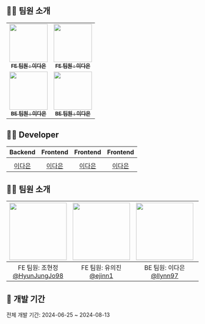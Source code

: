 ## 🙋‍♂️ 팀원 소개
<table>
  <tbody>
    <tr>
      <td align="center"><a href="https://github.com/llynn97"><img src="" width="100px;" alt=""/><br /><sub><b>FE 팀원 : 이다은 </b></sub></a><br /></td>
      <td align="center"><a href="https://github.com/llynn97"><img src="" width="100px;" alt=""/><br /><sub><b>FE 팀원 : 이다은 </b></sub></a><br /></td>
    <tr/>
      <td align="center"><a href="https://github.com/llynn97"><img src="" width="100px;" alt=""/><br /><sub><b>BE 팀원 : 이다은 </b></sub></a><br /></td>
      <td align="center"><a href="https://github.com/llynn97"><img src="" width="100px;" alt=""/><br /><sub><b>BE 팀원 : 이다은 </b></sub></a><br /></td>
    </tr>
  </tbody>
</table>


## 🙋‍♂️ Developer

|                                          Backend                                           |                                         Frontend                                          |                                         Frontend                                          |                                         Frontend                                         |             
| :----------------------------------------------------------------------------------------: | :--------------------------------------------------------------------------------------: | :--------------------------------------------------------------------------------------: | :-------------------------------------------------------------------------------------: | 
|  |  |  |  | 
|                            [이다은](https://github.com/llynn97)                            |                           [이다은](https://github.com/llynn97)                           |                          [이다은](https://github.com/llynn97)                          |                         [이다은](https://github.com/llynn97)                          |                           


## 🙋‍♂️ 팀원 소개
|<img src="https://avatars.githubusercontent.com/u/79002373?v=4" width="150" height="150"/>|<img src="https://avatars.githubusercontent.com/u/101779861?v=4" width="150" height="150"/>|<img src="https://avatars.githubusercontent.com/u/62873417?v=4" width="150" height="150"/>|<img src="https://avatars.githubusercontent.com/u/48711163?v=4" width="150" height="150"/>|
|:-:|:-:|:-:|:-:|
|FE 팀원: 조현정<br/>[@HyunJungJo98](https://github.com/HyunJungJo98)|FE 팀원: 유의진<br/>[@ejinn1](https://github.com/ejinn1)|BE 팀원: 이다은<br/>[@llynn97](https://github.com/llynn97)|BE 팀원: 김태훈<br/>[@TaeHoon0](https://github.com/TaeHoon0)|

## :calendar: 개발 기간
전체 개발 기간: 2024-06-25 ~ 2024-08-13

